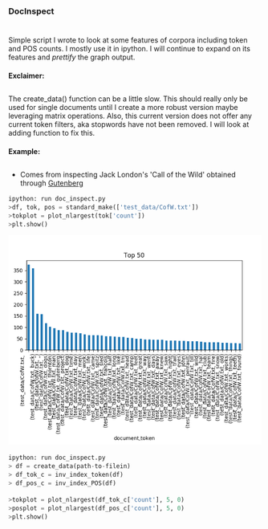 ### DocInspect<h1>
Simple script I wrote to look at some features of corpora including token and POS counts. I mostly use it in ipython. I will continue to expand on its features and _prettify_ the graph output.
#### Exclaimer:<h2>
The create_data() function can be a little slow. This should really only be used for single documents until I create a more robust version maybe leveraging matrix operations. Also, this current version does not offer any current token filters, aka stopwords have not been removed. I will look at adding function to fix this.

#### Example:<h2>
- Comes from inspecting Jack London's 'Call of the Wild' obtained through [Gutenberg](https://www.gutenberg.org/ebooks/215)

```python
ipython: run doc_inspect.py
>df, tok, pos = standard_make(['test_data/CofW.txt'])
>tokplot = plot_nlargest(tok['count'])
>plt.show()
```

![Top 50 Tokens in Call of the Wild](Top50CofW.png)


```python
ipython: run doc_inspect.py
> df = create_data(path-to-filein) 
> df_tok_c = inv_index_token(df)
> df_pos_c = inv_index_POS(df)

>tokplot = plot_nlargest(df_tok_c['count'], 5, 0)
>posplot = plot_nlargest(df_pos_c['count'], 5, 0)
>plt.show()
```
